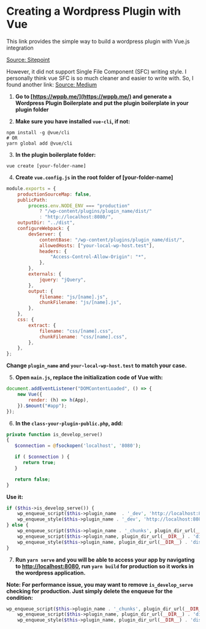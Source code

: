 # Creating a Wordpress Plugin with Vue

This link provides the simple way to build a wordpress plugin with Vue.js integration

[Source: Sitepoint](https://www.sitepoint.com/building-a-wordpress-plugin-with-vue/)

However, it did not support Single File Component (SFC) writing style. I personally think
vue SFC is so much cleaner and easier to write with. So, I found another link:
[Source: Medium](https://medium.com/@romualdasromasdakeviius/using-vue-cli-to-build-wordpress-plugin-including-hmr-1a71dfdf05c2)

1. **Go to [https://wppb.me/](https://wppb.me/) and generate a Wordpress Plugin Boilerplate and put the plugin boilerplate in your plugin folder**

2. **Make sure you have installed `vue-cli`, if not:**

```bsh
npm install -g @vue/cli
# OR
yarn global add @vue/cli
```

3. **In the plugin boilerplate folder:**

```bsh
vue create [your-folder-name]
```

4. **Create `vue.config.js` in the root folder of [your-folder-name]**

```js
module.exports = {
    productionSourceMap: false,
    publicPath:
        process.env.NODE_ENV === "production"
            ? "/wp-content/plugins/plugin_name/dist/"
            : "http://localhost:8080/",
    outputDir: "../dist",
    configureWebpack: {
        devServer: {
            contentBase: "/wp-content/plugins/plugin_name/dist/",
            allowedHosts: ["your-local-wp-host.test"],
            headers: {
                "Access-Control-Allow-Origin": "*",
            },
        },
        externals: {
            jquery: "jQuery",
        },
        output: {
            filename: "js/[name].js",
            chunkFilename: "js/[name].js",
        },
    },
    css: {
        extract: {
            filename: "css/[name].css",
            chunkFilename: "css/[name].css",
        },
    },
};
```

**Change `plugin_name` and `your-local-wp-host.test` to match your case.**

5. **Open `main.js`, replace the initialization code of Vue with:**

```js
document.addEventListener("DOMContentLoaded", () => {
    new Vue({
        render: (h) => h(App),
    }).$mount("#app");
});
```

6. **In the `class-your-plugin-public.php`, add:**

```php
private function is_develop_serve()
{
   $connection = @fsockopen('localhost', '8080');

   if ( $connection ) {
      return true;
   }

   return false;
}
```

**Use it:**

```php
if ($this->is_develop_serve()) {
    wp_enqueue_script($this->plugin_name  . '_dev', 'http://localhost:8080/js/app.js', [], $this->version, false);
    wp_enqueue_style($this->plugin_name . '_dev', 'http://localhost:8080/css/app.css', [], $this->version, 'all');
} else {
    wp_enqueue_script($this->plugin_name . '_chunks', plugin_dir_url(__DIR__) . 'dist/js/chunk-vendors.js', [], $this->version, false);
    wp_enqueue_script($this->plugin_name, plugin_dir_url(__DIR__) . 'dist/js/app.js', [], $this->version, false);
    wp_enqueue_style($this->plugin_name, plugin_dir_url(__DIR__) . 'dist/css/app.css', [], $this->version, 'all');
}
```

7. **Run `yarn serve` and you will be able to access your app by navigating to [http://localhost:8080](http://localhost:8080), run `yarn build` for production so it works in the wordpress application.**

**Note: For performance issue, you may want to remove `is_develop_serve` checking for production. Just simply delete the enqueue for the condition:**

```php
wp_enqueue_script($this->plugin_name . '_chunks', plugin_dir_url(__DIR__) . 'dist/js/chunk-vendors.js', [], $this->version, false);
    wp_enqueue_script($this->plugin_name, plugin_dir_url(__DIR__) . 'dist/js/app.js', [], $this->version, false);
    wp_enqueue_style($this->plugin_name, plugin_dir_url(__DIR__) . 'dist/css/app.css', [], $this->version, 'all');
```
